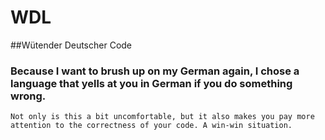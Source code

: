 # WDL
 ##Wütender Deutscher Code
 
### Because I want to brush up on my German again, I chose a language that yells at you in German if you do something wrong. 
    Not only is this a bit uncomfortable, but it also makes you pay more attention to the correctness of your code. A win-win situation.

